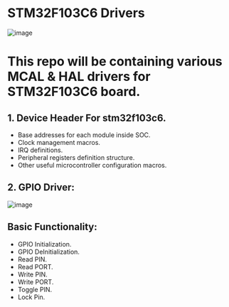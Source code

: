 # STM32F103C6 Drivers

![image](https://github.com/Mo-Alsehli/Master_Embedded_Systems/assets/98949843/877509c1-fb1f-4872-b81e-bfa2c1e7ee5e)

# This repo will be containing various MCAL & HAL drivers for STM32F103C6 board.

## 1. Device Header For stm32f103c6.

- Base addresses for each module inside SOC.
- Clock management macros.
- IRQ definitions.
- Peripheral registers definition structure.
- Other useful microcontroller configuration macros.

## 2. GPIO Driver:
![image](https://github.com/Mo-Alsehli/STM32F103C6_Drivers/assets/98949843/f02b7568-d863-46b0-9cb7-d02ced6c0870)

## Basic Functionality:

- GPIO Initialization.
- GPIO DeInitialization.
- Read PIN.
- Read PORT.
- Write PIN.
- Write PORT.
- Toggle PIN.
- Lock Pin.
